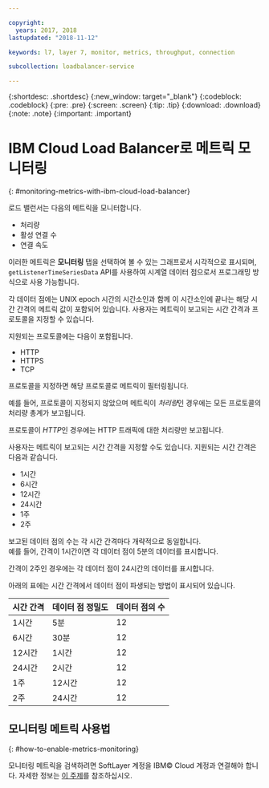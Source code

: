 ```yaml
---

copyright:
  years: 2017, 2018
lastupdated: "2018-11-12"

keywords: l7, layer 7, monitor, metrics, throughput, connection

subcollection: loadbalancer-service

---
```


{:shortdesc: .shortdesc}
{:new_window: target="_blank"}
{:codeblock: .codeblock}
{:pre: .pre}
{:screen: .screen}
{:tip: .tip}
{:download: .download}
{:note: .note}
{:important: .important}

# IBM Cloud Load Balancer로 메트릭 모니터링
{: #monitoring-metrics-with-ibm-cloud-load-balancer}

로드 밸런서는 다음의 메트릭을 모니터합니다.

* 처리량
* 활성 연결 수
* 연결 속도

이러한 메트릭은 **모니터링** 탭을 선택하여 볼 수 있는 그래프로서 시각적으로 표시되며,
`getListenerTimeSeriesData` API를 사용하여 시계열 데이터 점으로서 프로그래밍 방식으로 사용 가능합니다.

각 데이터 점에는 UNIX epoch 시간의 시간소인과 함께 이 시간소인에 끝나는 해당 시간 간격의 메트릭 값이 포함되어 있습니다. 사용자는 메트릭이 보고되는 시간 간격과 프로토콜을 지정할 수 있습니다.

지원되는 프로토콜에는 다음이 포함됩니다.

* HTTP
* HTTPS
* TCP

프로토콜을 지정하면 해당 프로토콜로 메트릭이 필터링됩니다.

예를 들어, 프로토콜이 지정되지 않았으며 메트릭이 *처리량*인 경우에는 모든 프로토콜의 처리량 총계가 보고됩니다.

프로토콜이 *HTTP*인 경우에는 HTTP 트래픽에 대한 처리량만 보고됩니다.

사용자는 메트릭이 보고되는 시간 간격을 지정할 수도 있습니다. 지원되는 시간 간격은 다음과 같습니다.

* 1시간
* 6시간
* 12시간
* 24시간
* 1주
* 2주

보고된 데이터 점의 수는 각 시간 간격마다 개략적으로 동일합니다.  
예를 들어, 간격이 1시간이면 각 데이터 점이 5분의 데이터를 표시합니다.

간격이 2주인 경우에는 각 데이터 점이 24시간의 데이터를 표시합니다.

아래의 표에는 시간 간격에서 데이터 점이 파생되는 방법이 표시되어 있습니다.

| 시간 간격 | 데이터 점 정밀도 | 데이터 점의 수 |                                                                                              
| ------------------------------------------ | --------------------------------------------------- | -------------------|
| 1시간    | 5분 | 12   |
| 6시간   | 30분 | 12  |
| 12시간  | 1시간 | 12 |
| 24시간  | 2시간 | 12 |
| 1주    | 12시간 | 12 |
| 2주  | 24시간 | 12 |

## 모니터링 메트릭 사용법
{: #how-to-enable-metrics-monitoring}

모니터링 메트릭을 검색하려면 SoftLayer 계정을 IBM© Cloud 계정과 연결해야 합니다. 자세한 정보는 [이 주제](/docs/account?topic=account-unifyingaccounts#link_accounts)를 참조하십시오.
